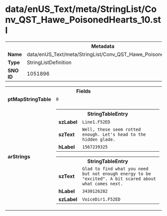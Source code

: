 <h1>data/enUS_Text/meta/StringList/Conv_QST_Hawe_PoisonedHearts_10.stl</h1><table><tr><th colspan="100%">Metadata</th></tr><tr><td><b>Name</b></td><td>data/enUS_Text/meta/StringList/Conv_QST_Hawe_PoisonedHearts_10.stl</td></tr><tr><td><b>Type</b></td><td>StringListDefinition</td></tr><tr><td><b>SNO ID</b></td><td>1051896</td></tr></table>

<table><tr><th colspan="100%">Fields</th></tr><tr><td><b>ptMapStringTable</b></td><td><code>0</code></td></tr><tr><td><b>arStrings</b></td><td><table><tr><th colspan="100%">StringTableEntry</th></tr><tr><td><b>szLabel</b></td><td><code>Line1.F52ED</code></td></tr><tr><td><b>szText</b></td><td><code>Well, these seem rotted enough. Let's head to the hidden glade.</code></td></tr><tr><td><b>hLabel</b></td><td><code>1567239325</code></td></tr></table>


<table><tr><th colspan="100%">StringTableEntry</th></tr><tr><td><b>szText</b></td><td><code>Glad to find what you need but not enough energy to be "excited". A bit scared about what comes next.</code></td></tr><tr><td><b>hLabel</b></td><td><code>3430126282</code></td></tr><tr><td><b>szLabel</b></td><td><code>VoiceDir1.F52ED</code></td></tr></table>


</td></tr></table>

